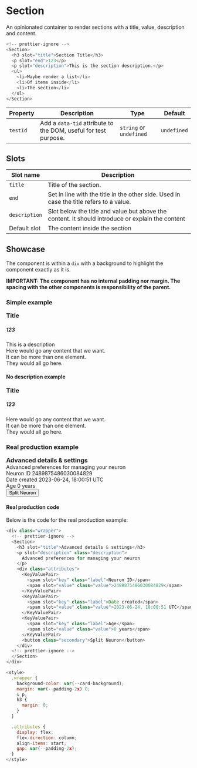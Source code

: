 <script lang="ts">
  import Section from "$lib/components/Section.svelte";
  import KeyValuePair from "$lib/components/KeyValuePair.svelte";
</script>

# Section

An opinionated container to render sections with a title, value, description and content.

```javascript
<!-- prettier-ignore -->
<Section>
  <h3 slot="title">Section Title</h3>
  <p slot="end">123</p>
  <p slot="description">This is the section description.</p>
  <ul>
    <li>Maybe render a list</li>
    <li>Of items inside</li>
    <li>The section</li>
  </ul>
</Section>
```

| Property | Description                                                     | Type                    | Default     |
| -------- | --------------------------------------------------------------- | ----------------------- | ----------- |
| `testId` | Add a `data-tid` attribute to the DOM, useful for test purpose. | `string` or `undefined` | `undefined` |

## Slots

| Slot name     | Description                                                                                      |
| ------------- | ------------------------------------------------------------------------------------------------ |
| `title`       | Title of the section.                                                                            |
| `end`         | Set in line with the title in the other side. Used in case the title refers to a value.          |
| `description` | Slot below the title and value but above the content. It should introduce or explain the content |
| Default slot  | The content inside the section                                                                   |

## Showcase

The component is within a `div` with a background to highlight the component exactly as it is.

**IMPORTANT: The component has no internal padding nor margin. The spacing with the other components is responsibility of the parent.**

### Simple example

<div class="wrapper">
  <Section>
    <h3 slot="title">Title</h3>
    <h5 slot="end">123</h5>
    <p slot="description">This is a description</p>
    <p>Here would go any content that we want.</p>
    <p>It can be more than one element.</p>
    <p>They would all go here.</p>
  </Section>
</div>

#### No description example

<div class="wrapper">
  <Section>
    <h3 slot="title">Title</h3>
    <h5 slot="end">123</h5>
    <p>Here would go any content that we want.</p>
    <p>It can be more than one element.</p>
    <p>They would all go here.</p>
  </Section>
</div>

### Real production example

<div class="wrapper">
  <Section>
    <h3 slot="title">Advanced details & settings</h3>
    <p slot="description" class="description">Advanced preferences for managing your neuron</p>
    <div class="attributes">
      <KeyValuePair>
        <span slot="key" class="label">Neuron ID</span>
        <span slot="value" class="value">2489875486030084829</span>
      </KeyValuePair>
      <KeyValuePair>
        <span slot="key" class="label">Date created</span>
        <span slot="value" class="value">2023-06-24, 18:00:51 UTC</span>
      </KeyValuePair>
      <KeyValuePair>
        <span slot="key" class="label">Age</span>
        <span slot="value" class="value">0 years</span>
      </KeyValuePair>
      <button class="secondary">Split Neuron</button>
    </div>
  </Section>
</div>

#### Real production code

Below is the code for the real production example:

```javascript
<div class="wrapper">
  <!-- prettier-ignore -->
  <Section>
    <h3 slot="title">Advanced details & settings</h3>
    <p slot="description" class="description">
      Advanced preferences for managing your neuron
    </p>
    <div class="attributes">
      <KeyValuePair>
        <span slot="key" class="label">Neuron ID</span>
        <span slot="value" class="value">2489875486030084829</span>
      </KeyValuePair>
      <KeyValuePair>
        <span slot="key" class="label">Date created</span>
        <span slot="value" class="value">2023-06-24, 18:00:51 UTC</span>
      </KeyValuePair>
      <KeyValuePair>
        <span slot="key" class="label">Age</span>
        <span slot="value" class="value">0 years</span>
      </KeyValuePair>
      <button class="secondary">Split Neuron</button>
    </div>
  <!-- prettier-ignore -->
  </Section>
</div>

<style>
  .wrapper {
    background-color: var(--card-background);
    margin: var(--padding-2x) 0;
    & p,
    h3 {
      margin: 0;
    }
  }

  .attributes {
    display: flex;
    flex-direction: column;
    align-items: start;
    gap: var(--padding-2x);
  }
</style>
```

<style>
  .wrapper {
    background-color: var(--card-background);
    margin: var(--padding-2x) 0;
    & p, h3 {
      margin: 0;
    }
  }

  .attributes {
    display: flex;
    flex-direction: column;
    align-items: start;
    gap: var(--padding-2x);

    margin-bottom: var(--padding-2x);
  }
</style>
